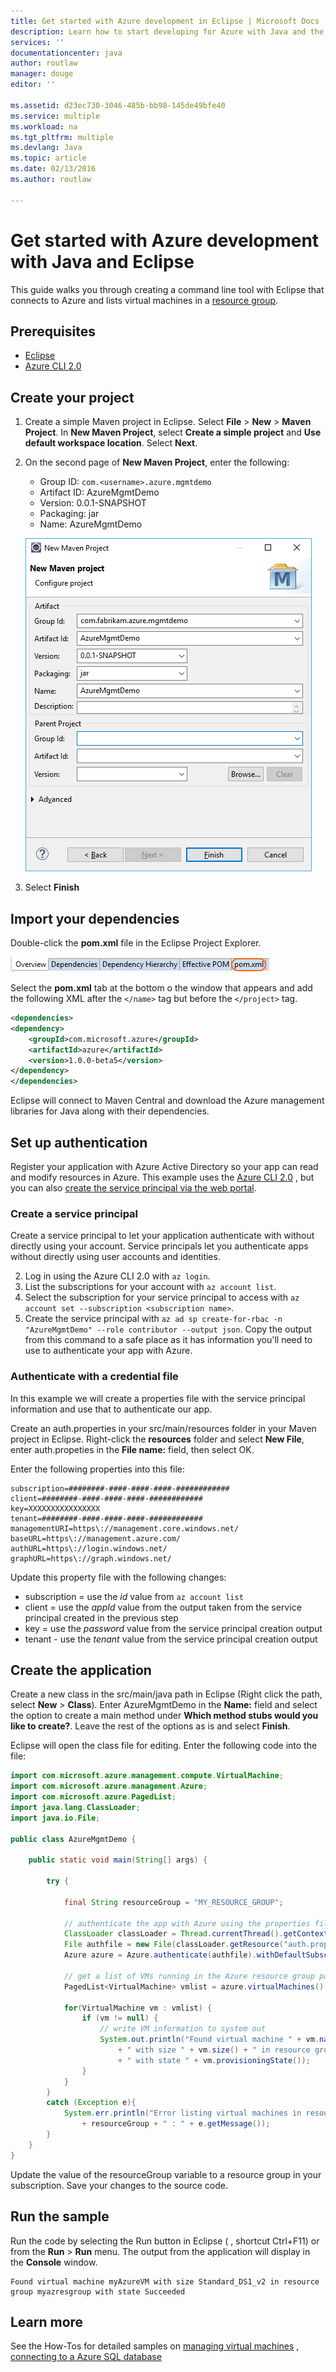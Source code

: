 ```yaml
---
title: Get started with Azure development in Eclipse | Microsoft Docs
description: Learn how to start developing for Azure with Java and the Eclipse IDE.
services: ''
documentationcenter: java
author: routlaw
manager: douge
editor: ''

ms.assetid: d23ec730-3046-485b-bb98-145de49bfe40
ms.service: multiple
ms.workload: na
ms.tgt_pltfrm: multiple
ms.devlang: Java
ms.topic: article
ms.date: 02/13/2016
ms.author: routlaw

---
```

# Get started with Azure development with Java and Eclipse

This guide walks you through creating a command line tool with Eclipse that connects to Azure and lists virtual machines in a [resource group](https://docs.microsoft.com/en-us/azure/azure-resource-manager/resource-group-overview).

## Prerequisites

- [Eclipse](https://eclipse.org/downloads)
- [Azure CLI 2.0](https://docs.microsoft.com/en-us/cli/azure/install-az-cli2)

## Create your project

1. Create a simple Maven project in Eclipse. Select **File** > **New** > **Maven Project**. In **New Maven Project**, select **Create a simple project** and **Use default workspace location**. Select **Next**.
2. On the second page of **New Maven Project**, enter the following:

   - Group ID: `com.<username>.azure.mgmtdemo`  
   - Artifact ID: AzureMgmtDemo  
   - Version: 0.0.1-SNAPSHOT  
   - Packaging: jar  
   - Name: AzureMgmtDemo  

   ![Complete the configure project step in the New Maven project dialog](_img/create_maven_project.png)

3. Select **Finish**

## Import your dependencies

Double-click the **pom.xml** file in the Eclipse Project Explorer.   

![Select the pom.xml tab in Eclipse after double-clicking the pom.xml file in Project Explorer](_img/pom_xml_tab.png)

Select the **pom.xml** tab at the bottom o the window that appears and add the following XML after the `</name>` tag but before the `</project>` tag.

```XML
<dependencies>
<dependency>
    <groupId>com.microsoft.azure</groupId>
    <artifactId>azure</artifactId>
    <version>1.0.0-beta5</version>
</dependency>
</dependencies>
```

Eclipse will connect to Maven Central and download the Azure management libraries for Java along with their dependencies.

## Set up authentication

Register your application with Azure Active Directory so your app can read and modify resources in Azure. This example uses the [Azure CLI 2.0](https://docs.microsoft.com/en-us/cli/azure/install-az-cli2) , but you
can also [create the service principal via the web portal](https://docs.microsoft.com/en-us/azure/azure-resource-manager/resource-group-create-service-principal-portal).

### Create a service principal

Create a service principal to let your application authenticate with without directly using your account. Service principals let you authenticate apps without directly using 
 user accounts and identities. 

2. Log in using the Azure CLI 2.0 with `az login`. 
3. List the subscriptions for your account with `az account list`.
4. Select the subscription for your service principal to access with `az account set --subscription <subscription name>`. 
5. Create the service principal with `az ad sp create-for-rbac -n "AzureMgmtDemo" --role contributor --output json`. Copy the output from this command to a safe place as it has information you'll
need to use to authenticate your app with Azure.

### Authenticate with a credential file

In this example we will create a properties file with the service principal information and use that to authenticate our app.

Create an auth.properties in your src/main/resources folder in your Maven project in Eclipse. 
Right-click the **resources** folder and select **New File**, enter auth.propeties in the **File name:** field, then select OK.

Enter the following properties into this file:

```
subscription=########-####-####-####-############
client=########-####-####-####-############
key=XXXXXXXXXXXXXXXX
tenant=########-####-####-####-############
managementURI=https\://management.core.windows.net/
baseURL=https\://management.azure.com/
authURL=https\://login.windows.net/
graphURL=https\://graph.windows.net/
```

Update this property file with the following changes:

- subscription = use the *id* value from `az account list`
- client = use the *appId* value from the output taken from the service principal created in the previous step
- key = use the *password* value from the service principal creation output
- tenant - use the *tenant* value from the service principal creation output

## Create the application

Create a new class in the src/main/java path in Eclipse (Right click the path, select **New** > **Class**). Enter AzureMgmtDemo in the **Name:** field and select the option to create
a main method under **Which method stubs would you like to create?**. Leave the rest of the options as is and select **Finish**. 

Eclipse will open the class file for editing. Enter the following code into the file:

```java
import com.microsoft.azure.management.compute.VirtualMachine;
import com.microsoft.azure.management.Azure;
import com.microsoft.azure.PagedList;
import java.lang.ClassLoader;
import java.io.File;

public class AzureMgmtDemo {

	public static void main(String[] args) {
		
		try {
			
			final String resourceGroup = "MY_RESOURCE_GROUP";
			
            // authenticate the app with Azure using the properties file created earlier
            ClassLoader classLoader = Thread.currentThread().getContextClassLoader();
            File authfile = new File(classLoader.getResource("auth.properties").getFile());
			Azure azure = Azure.authenticate(authfile).withDefaultSubscription();
			
            // get a list of VMs running in the Azure resource group passed on the command line
			PagedList<VirtualMachine> vmlist = azure.virtualMachines().listByGroup(resourceGroup);
			
			for(VirtualMachine vm : vmlist) {
				if (vm != null) {
					// write VM information to system out
					System.out.println("Found virtual machine " + vm.name() 
				        + " with size " + vm.size() + " in resource group " + resourceGroup 
						+ " with state " + vm.provisioningState());
				}
			}
		}			
		catch (Exception e){
			System.err.println("Error listing virtual machines in resource group " 
			    + resourceGroup + " : " + e.getMessage());
		}
	}
}
```

Update the value of the resourceGroup variable to a resource group in your subscription. Save your changes to the source code.

## Run the sample 

Run the code by selecting the Run button in Eclipse (  , shortcut Ctrl+F11) or from the **Run** > **Run** menu. The output from the application will display in the **Console** window.

```
Found virtual machine myAzureVM with size Standard_DS1_v2 in resource group myazresgroup with state Succeeded
```

## Learn more

See the How-Tos for detailed samples on [managing virtual machines]() , [connecting to a Azure SQL database]() 